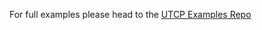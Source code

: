 For full examples please head to the [UTCP Examples Repo](https://github.com/universal-tool-calling-protocol/utcp-examples)